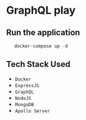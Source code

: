 # GraphQL play

## Run the application

```
   docker-compose up -d
```

## Tech Stack Used

- `Docker`
- `ExpressJS`
- `GraphQL`
- `NodeJS`
- `MongoDB`
- `Apollo Server`
